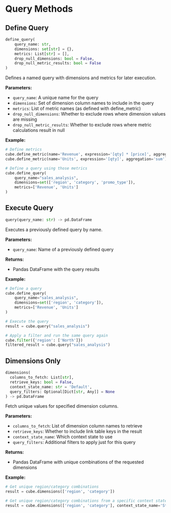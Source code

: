 # Query Methods

## Define Query

```python
define_query(
    query_name: str,
    dimensions: set[str] = {},
    metrics: List[str] = [],
    drop_null_dimensions: bool = False,
    drop_null_metric_results: bool = False
)
```

Defines a named query with dimensions and metrics for later execution.

**Parameters:**

- `query_name`: A unique name for the query
- `dimensions`: Set of dimension column names to include in the query
- `metrics`: List of metric names (as defined with define_metric)
- `drop_null_dimensions`: Whether to exclude rows where dimension values are missing
- `drop_null_metric_results`: Whether to exclude rows where metric calculations result in null

**Example:**

```python
# Define metrics
cube.define_metric(name='Revenue', expression='[qty] * [price]', aggregation='sum')
cube.define_metric(name='Units', expression='[qty]', aggregation='sum')

# Define a query using those metrics
cube.define_query(
    query_name="sales_analysis",
    dimensions=set(['region', 'category', 'promo_type']),
    metrics=['Revenue', 'Units']
)
```

## Execute Query

```python
query(query_name: str) -> pd.DataFrame
```

Executes a previously defined query by name.

**Parameters:**

- `query_name`: Name of a previously defined query

**Returns:**

- Pandas DataFrame with the query results

**Example:**

```python
# Define a query
cube.define_query(
    query_name="sales_analysis",
    dimensions=set(['region', 'category']),
    metrics=['Revenue', 'Units']
)

# Execute the query
result = cube.query("sales_analysis")

# Apply a filter and run the same query again
cube.filter({'region': ['North']})
filtered_result = cube.query("sales_analysis")
```

## Dimensions Only

```python
dimensions(
  columns_to_fetch: List[str],
  retrieve_keys: bool = False,
  context_state_name: str = 'Default',
  query_filters: Optional[Dict[str, Any]] = None
) -> pd.DataFrame
```

Fetch unique values for specified dimension columns.

**Parameters:**

- `columns_to_fetch`: List of dimension column names to retrieve
- `retrieve_keys`: Whether to include link table keys in the result
- `context_state_name`: Which context state to use
- `query_filters`: Additional filters to apply just for this query

**Returns:**

- Pandas DataFrame with unique combinations of the requested dimensions

**Example:**

```python
# Get unique region/category combinations
result = cube.dimensions(['region', 'category'])

# Get unique region/category combinations from a specific context state
result = cube.dimensions(['region', 'category'], context_state_name='State1')
```
